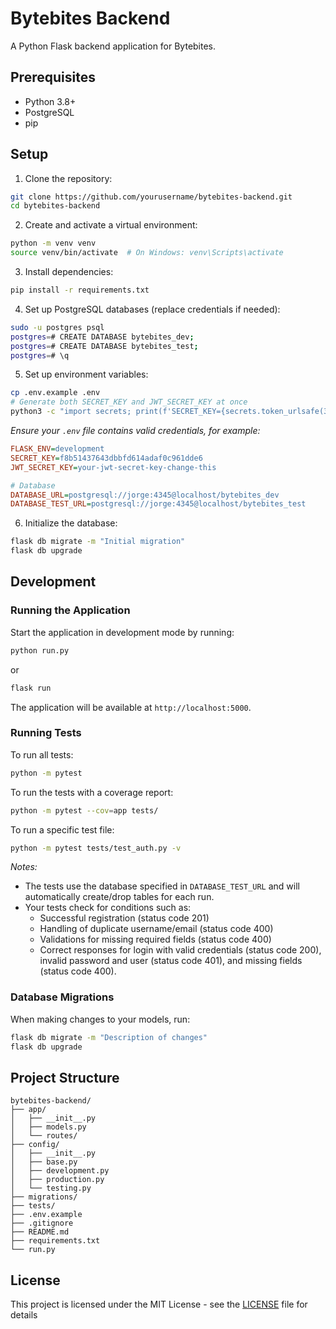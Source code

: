 # Bytebites Backend

A Python Flask backend application for Bytebites.

## Prerequisites

- Python 3.8+
- PostgreSQL
- pip

## Setup

1. Clone the repository:
```bash
git clone https://github.com/yourusername/bytebites-backend.git
cd bytebites-backend
```

2. Create and activate a virtual environment:
```bash
python -m venv venv
source venv/bin/activate  # On Windows: venv\Scripts\activate
```

3. Install dependencies:
```bash
pip install -r requirements.txt
```

4. Set up PostgreSQL databases (replace credentials if needed):
```bash
sudo -u postgres psql
postgres=# CREATE DATABASE bytebites_dev;
postgres=# CREATE DATABASE bytebites_test;
postgres=# \q
```

5. Set up environment variables:
```bash
cp .env.example .env
# Generate both SECRET_KEY and JWT_SECRET_KEY at once
python3 -c "import secrets; print(f'SECRET_KEY={secrets.token_urlsafe(32)}\nJWT_SECRET_KEY={secrets.token_hex(32)}')" >> .env

```
*Ensure your `.env` file contains valid credentials, for example:*
```ini
FLASK_ENV=development
SECRET_KEY=f8b51437643dbbfd614adaf0c961dde6
JWT_SECRET_KEY=your-jwt-secret-key-change-this

# Database
DATABASE_URL=postgresql://jorge:4345@localhost/bytebites_dev
DATABASE_TEST_URL=postgresql://jorge:4345@localhost/bytebites_test
```

6. Initialize the database:
```bash
flask db migrate -m "Initial migration"
flask db upgrade
```

## Development

### Running the Application

Start the application in development mode by running:
```bash
python run.py
```
or
```bash
flask run
```
The application will be available at `http://localhost:5000`.

### Running Tests

To run all tests:
```bash
python -m pytest
```

To run the tests with a coverage report:
```bash
python -m pytest --cov=app tests/
```

To run a specific test file:
```bash
python -m pytest tests/test_auth.py -v
```

*Notes:*
- The tests use the database specified in `DATABASE_TEST_URL` and will automatically create/drop tables for each run.
- Your tests check for conditions such as:
  - Successful registration (status code 201)
  - Handling of duplicate username/email (status code 400)
  - Validations for missing required fields (status code 400)
  - Correct responses for login with valid credentials (status code 200), invalid password and user (status code 401), and missing fields (status code 400).

### Database Migrations

When making changes to your models, run:
```bash
flask db migrate -m "Description of changes"
flask db upgrade
```

## Project Structure

```
bytebites-backend/
├── app/
│   ├── __init__.py
│   ├── models.py
│   └── routes/
├── config/
│   ├── __init__.py
│   ├── base.py
│   ├── development.py
│   ├── production.py
│   └── testing.py
├── migrations/
├── tests/
├── .env.example
├── .gitignore
├── README.md
├── requirements.txt
└── run.py
```

## License

This project is licensed under the MIT License - see the [LICENSE](LICENSE) file for details